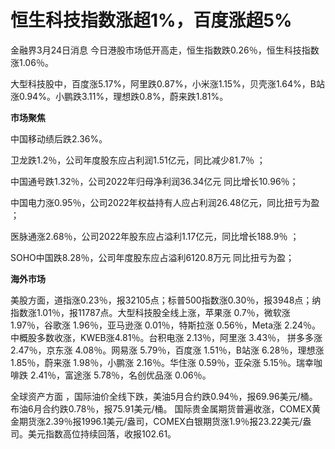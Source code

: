 # 恒生科技指数涨超1%，百度涨超5%

金融界3月24日消息 今日港股市场低开高走，恒生指数跌0.26％，恒生科技指数涨1.06％。

大型科技股中，百度涨5.17%，阿里跌0.87%，小米涨1.15%，贝壳涨1.64%，B站涨0.94%。小鹏跌3.11%，理想跌0.8%，蔚来跌1.81%。

**市场聚焦**

中国移动绩后跌2.36%。

卫龙跌1.2％，公司年度股东应占利润1.51亿元，同比减少81.7％ ；

中国通号跌1.32％，公司2022年归母净利润36.34亿元 同比增长10.96％；

中国电力涨0.95％，公司2022年权益持有人应占利润26.48亿元，同比扭亏为盈 ；

医脉通涨2.68％，公司2022年股东应占溢利1.17亿元，同比增长188.9％ ；

SOHO中国跌8.28％，公司年度股东应占溢利6120.8万元 同比扭亏为盈；

**海外市场**

美股方面，道指涨0.23％，报32105点；标普500指数涨0.30％，报3948点；纳指数涨1.01％，报11787点。大型科技股全线上涨，苹果涨
0.7％，微软涨 1.97％，谷歌涨 1.96％，亚马逊涨 0.01％，特斯拉涨 0.56％，Meta涨
2.24％。中概股多数收涨，KWEB涨4.81％。台积电涨 2.13％，阿里涨 3.43％， 拼多多涨 2.47％，京东涨 4.08％。网易涨
5.79％，百度涨 1.51％，B站涨 6.28％，理想涨 1.85％，蔚来涨 1.98％，小鹏涨 2.16％。华住涨 0.59％，亚朵涨
5.15％。瑞幸咖啡跌 2.41％，富途涨 5.78％，名创优品涨 0.06％。

全球资产方面 ，国际油价全线下跌，美油5月合约跌0.94％，报69.96美元/桶。布油6月合约跌0.78％，报75.91美元/桶。
国际贵金属期货普遍收涨，COMEX黄金期货涨2.39％报1996.1美元/盎司，COMEX白银期货涨1.9％报23.22美元/盎司。美元指数高位持续回落，收报102.61。

